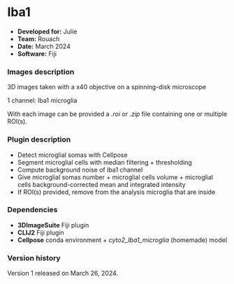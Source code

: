 # Iba1 

* **Developed for:** Julie
* **Team:** Rouach
* **Date:** March 2024
* **Software:** Fiji

### Images description

3D images taken with a x40 objective on  a spinning-disk microscope

1 channel: Iba1 microglia

With each image can be provided a *.roi* or *.zip* file containing one or multiple ROI(s).

### Plugin description

* Detect microglial somas with Cellpose
* Segment microglial cells with median filtering + thresholding
* Compute background noise of Iba1 channel
* Give microglial somas number + microglial cells volume + microglial cells background-corrected mean and integrated intensity
* If ROI(s) provided, remove from the analysis microglia that are inside

### Dependencies

* **3DImageSuite** Fiji plugin
* **CLIJ2** Fiji plugin
* **Cellpose** conda environment + *cyto2_Iba1_microglia* (homemade) model

### Version history

Version 1 released on March 26, 2024.
